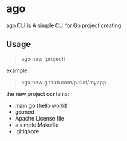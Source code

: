 # ago

ago CLI is A simple CLI for Go project creating

## Usage

> ago new [project]

example:

> ago new github.com/pallat/myapp

the new project contains:

- main.go (hello world)
- go.mod
- Apache License file
- a simple Makefile
- .gitignore
